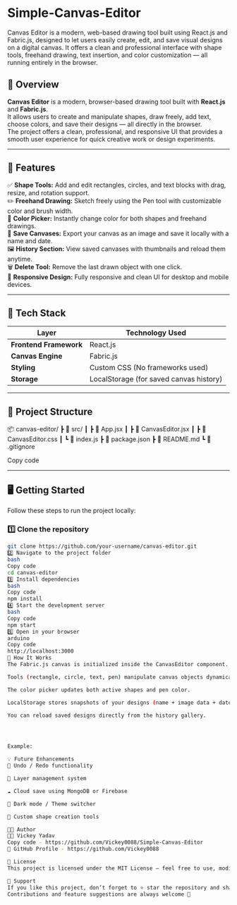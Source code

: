 # Simple-Canvas-Editor
Canvas Editor is a modern, web-based drawing tool built using React.js and Fabric.js, designed to let users easily create, edit, and save visual designs on a digital canvas. It offers a clean and professional interface with shape tools, freehand drawing, text insertion, and color customization — all running entirely in the browser.

## 🧠 Overview

**Canvas Editor** is a modern, browser-based drawing tool built with **React.js** and **Fabric.js**.  
It allows users to create and manipulate shapes, draw freely, add text, choose colors, and save their designs — all directly in the browser.  
The project offers a clean, professional, and responsive UI that provides a smooth user experience for quick creative work or design experiments.

---

## 🚀 Features

✅ **Shape Tools:** Add and edit rectangles, circles, and text blocks with drag, resize, and rotation support.  
✏️ **Freehand Drawing:** Sketch freely using the Pen tool with customizable color and brush width.  
🎨 **Color Picker:** Instantly change color for both shapes and freehand drawings.  
💾 **Save Canvases:** Export your canvas as an image and save it locally with a name and date.  
🖼️ **History Section:** View saved canvases with thumbnails and reload them anytime.  
🗑️ **Delete Tool:** Remove the last drawn object with one click.  
🧭 **Responsive Design:** Fully responsive and clean UI for desktop and mobile devices.  

---

## 🧰 Tech Stack

| Layer | Technology Used |
|-------|------------------|
| **Frontend Framework** | React.js |
| **Canvas Engine** | Fabric.js |
| **Styling** | Custom CSS (No frameworks used) |
| **Storage** | LocalStorage (for saved canvas history) |

---

## 📁 Project Structure

📦 canvas-editor/
┣ 📂 src/
┃ ┣ 📄 App.jsx
┃ ┣ 📄 CanvasEditor.jsx
┃ ┣ 🎨 CanvasEditor.css
┃ ┗ 📄 index.js
┣ 📄 package.json
┣ 📄 README.md
┗ 📄 .gitignore


Copy code

---

## 🖥️ Getting Started

Follow these steps to run the project locally:

### 1️⃣ Clone the repository
```bash
git clone https://github.com/your-username/canvas-editor.git
2️⃣ Navigate to the project folder
bash
Copy code
cd canvas-editor
3️⃣ Install dependencies
bash
Copy code
npm install
4️⃣ Start the development server
bash
Copy code
npm start
5️⃣ Open in your browser
arduino
Copy code
http://localhost:3000
🧩 How It Works
The Fabric.js canvas is initialized inside the CanvasEditor component.

Tools (rectangle, circle, text, pen) manipulate canvas objects dynamically.

The color picker updates both active shapes and pen color.

LocalStorage stores snapshots of your designs (name + image data + date).

You can reload saved designs directly from the history gallery.




Example:

💡 Future Enhancements
🔄 Undo / Redo functionality

🧠 Layer management system

☁️ Cloud save using MongoDB or Firebase

🌙 Dark mode / Theme switcher

📐 Custom shape creation tools

🧑‍💻 Author
👨‍💻 Vickey Yadav
Copy code - https://github.com/Vickey0088/Simple-Canvas-Editor
💼 GitHub Profile - https://github.com/Vickey0088

📜 License
This project is licensed under the MIT License — feel free to use, modify, and distribute it.

🌟 Support
If you like this project, don’t forget to ⭐ star the repository and share it with others!
Contributions and feature suggestions are always welcome 🤝
